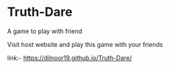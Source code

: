 # Truth-Dare
A game to play with friend


Visit host website and play this game with your friends 

link:- https://dilnoor19.github.io/Truth-Dare/
